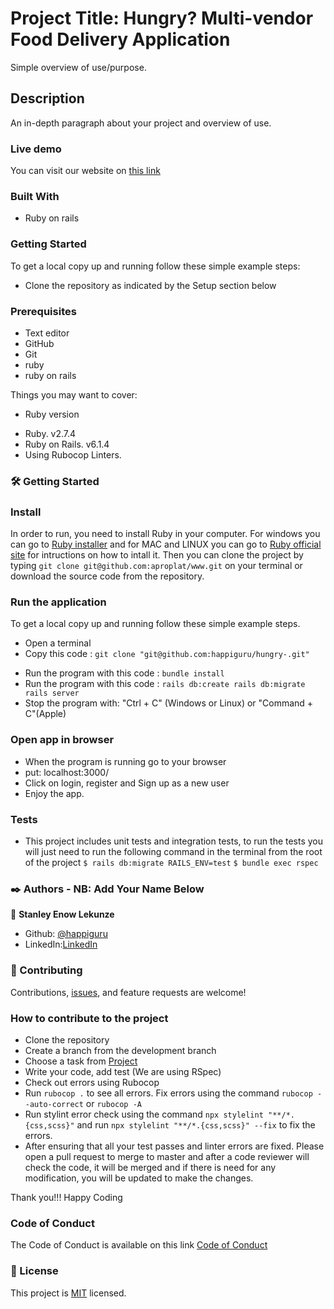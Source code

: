 # Project Title: Hungry? Multi-vendor Food Delivery Application

Simple overview of use/purpose.

## Description

An in-depth paragraph about your project and overview of use.


### Live demo

You can visit our website on [this link](https://example.com/)

### Built With

- Ruby on rails

### Getting Started

To get a local copy up and running follow these simple example steps:

- Clone the repository as indicated by the Setup section below

### Prerequisites

- Text editor
- GitHub
- Git
- ruby
- ruby on rails


Things you may want to cover:

* Ruby version
- Ruby. v2.7.4
- Ruby on Rails. v6.1.4
- Using Rubocop Linters.

### 🛠 Getting Started
### Install 
In order to run, you need to install Ruby in your computer. For windows you can go to [Ruby installer](https://rubyinstaller.org/) and for MAC and LINUX you can go to [Ruby official site](https://www.ruby-lang.org/en/downloads/) for intructions on how to intall it. Then you can clone the project by typing ```git clone git@github.com:aproplat/www.git``` on your terminal or download the source code from the repository.

### Run the application
To get a local copy up and running follow these simple example steps.

- Open a terminal
- Copy this code : ```git clone "git@github.com:happiguru/hungry-.git"```
<!-- - Run the program with this code : ```yarn install``` -->
- Run the program with this code : ```bundle install```
- Run the program with this code : ```rails db:create rails db:migrate rails server```
- Stop the program with: "Ctrl + C" (Windows or Linux) or "Command + C"(Apple)

### Open app in browser

- When the program is running go to your browser
- put: localhost:3000/
- Click on login, register and Sign up as a new user
- Enjoy the app.

### Tests

- This project includes unit tests and integration tests, to run the tests you will just need to run the following command in the terminal from the root of the project
  `$ rails db:migrate RAILS_ENV=test`
  `$ bundle exec rspec`


### ✒️ Authors - NB: Add Your Name Below

👤 **Stanley Enow Lekunze**

- Github: [@happiguru](https://github.com/happiguru)
- LinkedIn:[LinkedIn](https://www.linkedin.com/in/lekunze-nley)

### 🤝 Contributing

Contributions, [issues](https://github.com/happiguru/hungry-/issues), and feature requests are welcome!

### How to contribute to the project

- Clone the repository
- Create a branch from the development branch
- Choose a task from [Project](https://github.com/users/happiguru/projects/3)
- Write your code, add test (We are using RSpec)
- Check out errors using Rubocop
- Run ```rubocop .``` to see all errors. Fix errors using the command ```rubocop --auto-correct``` or ```rubocop -A```
- Run stylint error check using the command ```npx stylelint "**/*.{css,scss}"``` and run ```npx stylelint "**/*.{css,scss}" --fix``` to fix the errors.
- After ensuring that all your test passes and linter errors are fixed. Please open a  pull request to merge to master and after a code reviewer will check the code, it will be merged and if there is need for any modification, you will be updated to make the changes.

Thank you!!! Happy Coding

### Code of Conduct

The Code of Conduct is available on this link [Code of Conduct](https://github.com/happiguru/hungry-/issues)
### 📝 License
This project is [MIT](lic.url) licensed.